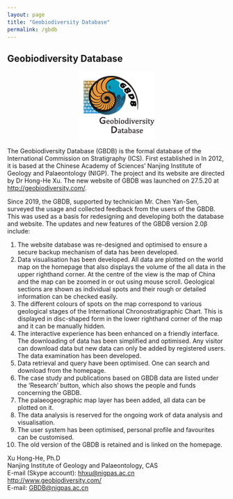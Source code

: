 ```yaml
---
layout: page
title: "Geobiodiversity Database"
permalink: /gbdb
---
```

## Geobiodiversity Database

<div style="text-align:center;">
<a href="http://geobiodiversity.com"><img src="images/GBDBlinkright.png" alt="Geobiodiversity Database logo"></a>
</div>

The Geobiodiversity Database (GBDB) is the formal database of the International Commission on Stratigraphy (ICS).  First established in In 2012, it is based at the Chinese Academy of Sciences’ Nanjing Institute of Geology and Palaeontology (NIGP).  The project and its website are directed by Dr Hong-He Xu.  The new website of GBDB was launched on 27.5.20 at <http://geobiodiversity.com/>.
 
Since 2019, the GBDB, supported by technician Mr. Chen Yan-Sen, surveyed the usage and collected feedback from the users of the GBDB.  This was used as a basis for redesigning and developing both the database and website. The updates and new features of the GBDB version 2.0β include:

1.	The website database was re-designed and optimised to ensure a secure backup mechanism of data has been developed.
2.	Data visualisation has been developed. All data are plotted on the world map on the homepage that also displays the volume of the all data in the upper righthand corner. At the centre of the view is the map of China and the map can be zoomed in or out using mouse scroll. Geological sections are shown as individual spots and their rough or detailed information can be checked easily.
3.	The different colours of spots on the map correspond to various geological stages of the International Chronostratigraphic Chart.  This is displayed in disc-shaped form in the lower righthand corner of the map and it can be manually hidden.
4.	The interactive experience has been enhanced on a friendly interface. The downloading of data has been simplified and optimised. Any visitor can download data but new data can only be added by registered users. The data examination has been developed.
5.	Data retrieval and query have been optimised. One can search and download from the homepage.
6.	The case study and publications based on GBDB data are listed under the ‘Research’ button, which also shows the people and funds concerning the GBDB.
7.	The palaeogeographic map layer has been added, all data can be plotted on it.
8.	The data analysis is reserved for the ongoing work of data analysis and visualisation.
9.	The user system has been optimised, personal profile and favourites can be customised.
10.	The old version of the GBDB is retained and is linked on the homepage.


Xu Hong-He, Ph.D  
Nanjing Institute of Geology and Palaeontology, CAS  
E-mail (Skype account): <hhxu@nigpas.ac.cn>  
<http://www.geobiodiversity.com/>  
E-mail: <GBDB@nigpas.ac.cn>
